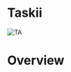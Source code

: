 # Taskii
![TA](https://github.com/user-attachments/assets/adf16b20-043c-4c5d-8bc2-eb01f0df735a)


# Overview
